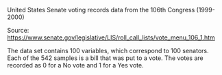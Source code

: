 United States Senate voting records data from the 106th Congress (1999-2000)

Source: https://www.senate.gov/legislative/LIS/roll_call_lists/vote_menu_106_1.htm

The data set contains 100 variables, which correspond to 100 senators. Each of the 542 samples is a bill that was put to a vote. The votes are recorded as 0 for a No vote and 1 for a Yes vote.
